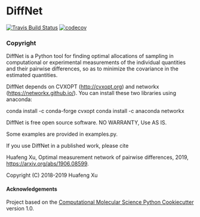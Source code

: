 DiffNet
==============================
[//]: # (Badges)
[![Travis Build Status](https://travis-ci.org/REPLACE_WITH_OWNER_ACCOUNT/DiffNet.png)](https://travis-ci.org/REPLACE_WITH_OWNER_ACCOUNT/DiffNet)
[![codecov](https://codecov.io/gh/REPLACE_WITH_OWNER_ACCOUNT/DiffNet/branch/master/graph/badge.svg)](https://codecov.io/gh/REPLACE_WITH_OWNER_ACCOUNT/DiffNet/branch/master)

### Copyright

DiffNet is a Python tool for finding optimal allocations of sampling
in computational or experimental measurements of the individual
quantities and their pairwise differences, so as to minimize the covariance
in the estimated quantities.

DiffNet depends on CVXOPT (http://cvxopt.org) and networkx
(https://networkx.github.io/).  You can install these two libraries using
anaconda:

conda install -c conda-forge cvxopt
conda install -c anaconda networkx

DiffNet is free open source software.  NO WARRANTY, Use AS IS.


Some examples are provided in examples.py.

If you use DiffNet in a published work, please cite 

Huafeng Xu, Optimal measurement network of pairwise differences, 2019, https://arxiv.org/abs/1906.08599.

Copyright (C) 2018-2019 Huafeng Xu


#### Acknowledgements
 
Project based on the 
[Computational Molecular Science Python Cookiecutter](https://github.com/molssi/cookiecutter-cms) version 1.0.
